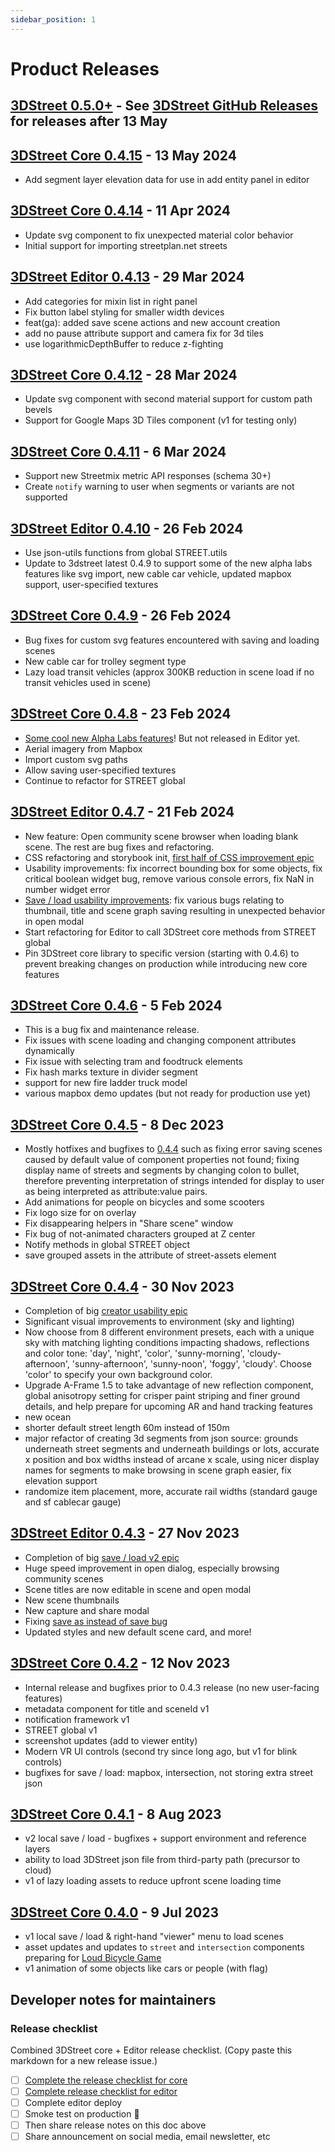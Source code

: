 ```yaml
---
sidebar_position: 1
---
```


# Product Releases

## [3DStreet 0.5.0+](https://github.com/3DStreet/3dstreet/releases) - See [3DStreet GitHub Releases](https://github.com/3DStreet/3dstreet/releases) for releases after 13 May

## [3DStreet Core 0.4.15](https://github.com/3DStreet/3dstreet/releases/tag/0.4.15) - 13 May 2024
* Add segment layer elevation data for use in add entity panel in editor

## [3DStreet Core 0.4.14](https://github.com/3DStreet/3dstreet/releases/tag/0.4.14) - 11 Apr 2024
* Update svg component to fix unexpected material color behavior
* Initial support for importing streetplan.net streets

## [3DStreet Editor 0.4.13](https://github.com/3DStreet/3dstreet-editor/releases/tag/0.4.13) - 29 Mar 2024
* Add categories for mixin list in right panel
* Fix button label styling for smaller width devices
* feat(ga): added save scene actions and new account creation
* add no pause attribute support and camera fix for 3d tiles
* use logarithmicDepthBuffer to reduce z-fighting

## [3DStreet Core 0.4.12](https://github.com/3DStreet/3dstreet/releases/tag/0.4.12) - 28 Mar 2024
* Update svg component with second material support for custom path bevels
* Support for Google Maps 3D Tiles component (v1 for testing only)

## [3DStreet Core 0.4.11](https://github.com/3DStreet/3dstreet/releases/tag/0.4.11) - 6 Mar 2024
* Support new Streetmix metric API responses (schema 30+)
* Create `notify` warning to user when segments or variants are not supported

## [3DStreet Editor 0.4.10](https://github.com/3DStreet/3dstreet-editor/releases/tag/0.4.10) - 26 Feb 2024
* Use json-utils functions from global STREET.utils
* Update to 3dstreet latest 0.4.9 to support some of the new alpha labs features like svg import, new cable car vehicle, updated mapbox support, user-specified textures

## [3DStreet Core 0.4.9](https://github.com/3DStreet/3dstreet/releases/tag/0.4.9) - 26 Feb 2024
* Bug fixes for custom svg features encountered with saving and loading scenes
* New cable car for trolley segment type
* Lazy load transit vehicles (approx 300KB reduction in scene load if no transit vehicles used in scene)

## [3DStreet Core 0.4.8](https://github.com/3DStreet/3dstreet/releases/tag/0.4.8) - 23 Feb 2024
* [Some cool new Alpha Labs features](https://www.3dstreet.org/docs/development/alpha-labs)! But not released in Editor yet.
* Aerial imagery from Mapbox
* Import custom svg paths
* Allow saving user-specified textures
* Continue to refactor for STREET global

## [3DStreet Editor 0.4.7](https://github.com/3DStreet/3dstreet-editor/releases/tag/0.4.7) - 21 Feb 2024
* New feature: Open community scene browser when loading blank scene. The rest are bug fixes and refactoring.
* CSS refactoring and storybook init, [first half of CSS improvement epic](https://github.com/3DStreet/3dstreet-editor/issues/314)
* Usability improvements: fix incorrect bounding box for some objects, fix critical boolean widget bug, remove various console errors, fix NaN in number widget error
* [Save / load usability improvements](https://github.com/3DStreet/3dstreet-editor/issues/364): fix various bugs relating to thumbnail, title and scene graph saving resulting in unexpected behavior in open modal
* Start refactoring for Editor to call 3DStreet core methods from STREET global
* Pin 3DStreet core library to specific version (starting with 0.4.6) to prevent breaking changes on production while introducing new core features

## [3DStreet Core 0.4.6](https://github.com/3DStreet/3dstreet/releases/tag/0.4.6) - 5 Feb 2024
* This is a bug fix and maintenance release.
* Fix issues with scene loading and changing component attributes dynamically
* Fix issue with selecting tram and foodtruck elements
* Fix hash marks texture in divider segment
* support for new fire ladder truck model
* various mapbox demo updates (but not ready for production use yet)

## [3DStreet Core 0.4.5](https://github.com/3DStreet/3dstreet/releases/tag/0.4.5) - 8 Dec 2023
* Mostly hotfixes and bugfixes to [0.4.4](#3dstreet-core-044) such as fixing error saving scenes caused by default value of component properties not found; fixing display name of streets and segments by changing colon to bullet, therefore preventing interpretation of strings intended for display to user as being interpreted as attribute:value pairs. 
* Add animations for people on bicycles and some scooters
* Fix logo size for on overlay
* Fix disappearing helpers in "Share scene" window
* Fix bug of not-animated characters grouped at Z center
* Notify methods in global STREET object
* save grouped assets in the attribute of street-assets element

## [3DStreet Core 0.4.4](https://github.com/3DStreet/3dstreet/releases/tag/0.4.4) - 30 Nov 2023
* Completion of big [creator usability epic](https://github.com/3DStreet/3dstreet/issues/358)
* Significant visual improvements to environment (sky and lighting)
* Now choose from 8 different environment presets, each with a unique sky with matching lighting conditions impacting shadows, reflections and color tone: 'day', 'night', 'color', 'sunny-morning', 'cloudy-afternoon', 'sunny-afternoon', 'sunny-noon', 'foggy', 'cloudy'. Choose 'color' to specify your own background color.
* Upgrade A-Frame 1.5 to take advantage of new reflection component, global anisotropy setting for crisper paint striping and finer ground details, and help prepare for upcoming AR and hand tracking features
* new ocean
* shorter default street length 60m instead of 150m
* major refactor of creating 3d segments from json source: grounds underneath street segments and underneath buildings or lots, accurate x position and box widths instead of arcane x scale, using nicer display names for segments to make browsing in scene graph easier, fix elevation support
* randomize item placement, more, accurate rail widths (standard gauge and sf cablecar gauge)

## [3DStreet Editor 0.4.3](https://github.com/3DStreet/3dstreet-editor/releases/tag/0.4.3) - 27 Nov 2023
* Completion of big [save / load v2 epic](https://github.com/3DStreet/3dstreet-editor/issues/259)
* Huge speed improvement in open dialog, especially browsing community scenes
* Scene titles are now editable in scene and open modal
* New scene thumbnails
* New capture and share modal
* Fixing [save as instead of save bug](https://github.com/3DStreet/3dstreet-editor/issues/307)
* Updated styles and new default scene card, and more!

## [3DStreet Core 0.4.2](https://github.com/3DStreet/3dstreet/releases/tag/0.4.2) - 12 Nov 2023
* Internal release and bugfixes prior to 0.4.3 release (no new user-facing features)
* metadata component for title and sceneId v1
* notification framework v1
* STREET global v1
* screenshot updates (add to viewer entity)
* Modern VR UI controls (second try since long ago, but v1 for blink controls)
* bugfixes for save / load: mapbox, intersection, not storing extra street json

## [3DStreet Core 0.4.1](https://github.com/3DStreet/3dstreet/releases/tag/0.4.1) - 8 Aug 2023
* v2 local save / load - bugfixes + support environment and reference layers
* ability to load 3DStreet json file from third-party path (precursor to cloud)
* v1 of lazy loading assets to reduce upfront scene loading time

## [3DStreet Core 0.4.0](https://github.com/3DStreet/3dstreet/releases/tag/0.4.0) - 9 Jul 2023
* v1 local save / load & right-hand "viewer" menu to load scenes
* asset updates and updates to `street` and `intersection` components preparing for [Loud Bicycle Game](https://loudbicycle.com/game)
* v1 animation of some objects like cars or people (with flag)

## Developer notes for maintainers
### Release checklist
Combined 3DStreet core + Editor release checklist. (Copy paste this markdown for a new release issue.)

 - [ ] [Complete the release checklist for core](https://github.com/3DStreet/3dstreet/blob/main/CONTRIBUTING.md#release-checklist-for-this-repo)
 - [ ] [Complete release checklist for editor](https://github.com/3DStreet/3dstreet-editor/blob/master/README.md#deployment-instructions)
 - [ ] Complete editor deploy
 - [ ] Smoke test on production 😬
 - [ ] Then share release notes on this doc above
 - [ ] Share announcement on social media, email newsletter, etc
